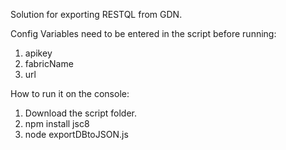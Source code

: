 Solution for exporting RESTQL from GDN.

Config Variables need to be entered in the script before running:

1. apikey
2. fabricName
3. url


How to run it on the console:

1. Download the script folder.
2. npm install jsc8
3. node exportDBtoJSON.js

